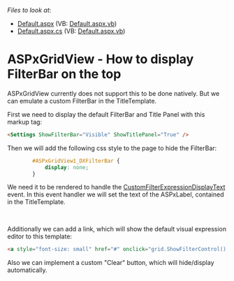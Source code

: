 <!-- default file list -->
*Files to look at*:

* [Default.aspx](./CS/WebSite/Default.aspx) (VB: [Default.aspx.vb](./VB/WebSite/Default.aspx.vb))
* [Default.aspx.cs](./CS/WebSite/Default.aspx.cs) (VB: [Default.aspx.vb](./VB/WebSite/Default.aspx.vb))
<!-- default file list end -->
# ASPxGridView - How to display FilterBar on the top


<p>ASPxGridView currently does not support this to be done natively. But we can emulate a custom FilterBar in the TitleTemplate.</p><p>First we need to display the default FilterBar and Title Panel with this markup tag:</p>

```aspx
<Settings ShowFilterBar="Visible" ShowTitlePanel="True" />
```

<p> </p><p>Then we will add the following css style to the page to hide the FilterBar:</p>

```css
        #ASPxGridView1_DXFilterBar {
            display: none;
        } 

```

<p> We need it to be rendered to handle the <a href="http://documentation.devexpress.com/#AspNet/DevExpressWebASPxGridViewASPxGridView_CustomFilterExpressionDisplayTexttopic"><u>CustomFilterExpressionDisplayText</u></a> event. In this event handler we will set the text of the ASPxLabel, contained in the TitleTemplate.</p><br />
<p>Additionally we can add a link, which will show the default visual expression editor to this template:</p>

```aspx
<a style="font-size: small" href="#" onclick="grid.ShowFilterControl();">Edit</a>
```

<p> </p><p>Also we can implement a custom "Clear" button, which will hide/display automatically.</p>

<br/>


